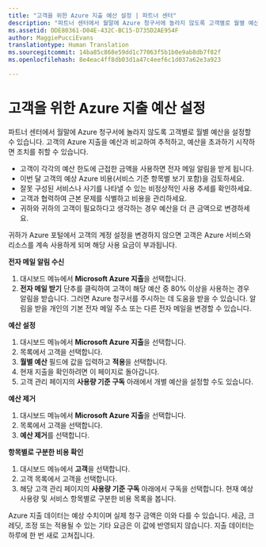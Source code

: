 ```yaml
---
title: "고객을 위한 Azure 지출 예산 설정 | 파트너 센터"
description: "파트너 센터에서 월말에 Azure 청구서에 놀라지 않도록 고객별로 월별 예산을 설정할 수 있습니다."
ms.assetid: DDE80361-D04E-432C-BC15-D735D2AE954F
author: MaggiePucciEvans
translationtype: Human Translation
ms.sourcegitcommit: 14ba85c868e59dd1c77063f5b1b0e9ab8db7f82f
ms.openlocfilehash: 8e4eac4ff8db03d1a47c4eef6c1d037a62e3a923

---
```


# 고객을 위한 Azure 지출 예산 설정


파트너 센터에서 월말에 Azure 청구서에 놀라지 않도록 고객별로 월별 예산을 설정할 수 있습니다. 고객의 Azure 지출을 예산과 비교하여 추적하고, 예산을 초과하기 시작하면 조치를 취할 수 있습니다.

-   고객이 각각의 예산 한도에 근접한 금액을 사용하면 전자 메일 알림을 받게 됩니다.
-   이번 달 고객의 예상 Azure 비용(서비스 기준 항목별 보기 포함)을 검토하세요.
-   잘못 구성된 서비스나 사기를 나타낼 수 있는 비정상적인 사용 추세를 확인하세요.
-   고객과 협력하여 근본 문제를 식별하고 비용을 관리하세요.
-   귀하와 귀하의 고객이 필요하다고 생각하는 경우 예산을 더 큰 금액으로 변경하세요.

귀하가 Azure 포털에서 고객의 계정 설정을 변경하지 않으면 고객은 Azure 서비스와 리소스를 계속 사용하게 되며 해당 사용 요금이 부과됩니다.

**전자 메일 알림 수신**

1.  대시보드 메뉴에서 **Microsoft Azure 지출**을 선택합니다.
2.  **전자 메일 받기** 단추를 클릭하여 고객이 해당 예산 중 80% 이상을 사용하는 경우 알림을 받습니다. 그러면 Azure 청구서를 주시하는 데 도움을 받을 수 있습니다. 알림을 받을 개인의 기본 전자 메일 주소 또는 다른 전자 메일을 변경할 수 있습니다.

<a href="" id="setabudget"></a>
**예산 설정**

1.  대시보드 메뉴에서 **Microsoft Azure 지출**을 선택합니다.
2.  목록에서 고객을 선택합니다.
3.  **월별 예산** 필드에 값을 입력하고 **적용**을 선택합니다.
4.  현재 지출을 확인하려면 이 페이지로 돌아갑니다.
5.  고객 관리 페이지의 **사용량 기준 구독** 아래에서 개별 예산을 설정할 수도 있습니다.

<a href="" id="removeabudget"></a>
**예산 제거**

1.  대시보드 메뉴에서 **Microsoft Azure 지출**을 선택합니다.
2.  목록에서 고객을 선택합니다.
3.  **예산 제거**를 선택합니다.

<a href="" id="seeitemizedcosts"></a>
**항목별로 구분한 비용 확인**

1.  대시보드 메뉴에서 **고객**을 선택합니다.
2.  고객 목록에서 고객을 선택합니다.
3.  해당 고객 관리 페이지의 **사용량 기준 구독** 아래에서 구독을 선택합니다. 현재 예상 사용량 및 서비스 항목별로 구분한 비용 목록을 봅니다.

Azure 지출 데이터는 예상 수치이며 실제 청구 금액은 이와 다를 수 있습니다. 세금, 크레딧, 조정 또는 적용될 수 있는 기타 요금은 이 값에 반영되지 않습니다. 지출 데이터는 하루에 한 번 새로 고쳐집니다.

 

 






<!--HONumber=Nov16_HO4-->


